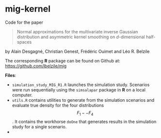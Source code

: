 # mig-kernel

Code for the paper 

> Normal approximations for the multivariate inverse Gaussian distribution and
asymmetric kernel smoothing on $d$-dimensional half-spaces

by Alain Desgagné, Christian Genest, Frédéric Ouimet and Léo R. Belzile

The corresponding **R** package can be found on Github at: https://github.com/lbelzile/mig

**Files**:

- `simulation_study_MIG_R1.R` launches the simulation study. Scenarios were run sequentially using the `simsalapar` package in **R** on a local computer.
- `utils.R` contains utilities to generate from the simulation scenarios and evaluate true density for the four distributions $$F_1--F_4$$. It contains the workhorse `doOne` that generates results in the simulation study for a single scenario.
-
